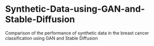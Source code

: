 # Synthetic-Data-using-GAN-and-Stable-Diffusion
Comparison of the performance of synthetic data in the breast cancer classification using GAN and Stable Diffusion
